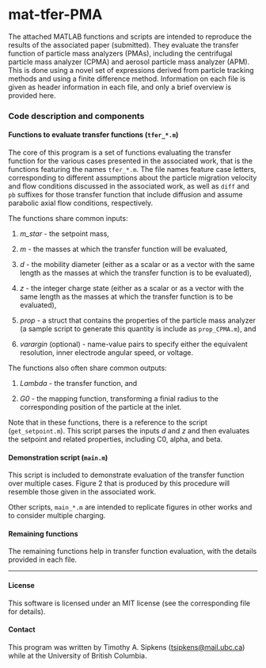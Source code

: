 # mat-tfer-PMA

The attached MATLAB functions and scripts are intended to reproduce the 
results of the associated paper (submitted). They evaluate the transfer 
function of  particle mass analyzers (PMAs), including the centrifugal 
particle mass analyzer (CPMA) and aerosol particle mass analyzer (APM). 
This is done using a novel set of expressions derived from particle 
tracking methods and using a finite difference method. Information on 
each file is given as header information in each file, and only a brief
overview is provided here.


### Code description and components

#### Functions to evaluate transfer functions (`tfer_*.m`)

The core of this program is a set of functions evaluating the transfer
function for the various cases presented in the associated work, that is
the functions featuring the names `tfer_*.m`. The file names feature case
letters, corresponding to different assumptions about the particle
migration velocity and flow conditions discussed in the associated work,
as well as `diff` and `pb` suffixes for those transfer function that
include diffusion and assume parabolic axial flow conditions, respectively.

The functions share common inputs:

1. *m_star* - the setpoint mass,

2. *m* - the masses at which the transfer function will be evaluated,

3. *d* - the mobility diameter (either as a scalar or as a vector with the
  same length as the masses at which the transfer function is to be
  evaluated),

4. *z* - the integer charge state (either as a scalar or as a vector with the
  same length as the masses at which the transfer function is to be
  evaluated),

5. *prop* - a struct that contains the properties of the particle mass analyzer
  (a sample script to generate this quantity is include as `prop_CPMA.m`), and

6. *varargin* (optional) - name-value pairs to specify either the equivalent
  resolution, inner electrode angular speed, or voltage.

The functions also often share common outputs:

1. *Lambda* - the transfer function, and

2. *G0* - the mapping function, transforming a finial radius to the
corresponding position of the particle at the inlet.

Note that in these functions, there is a reference to the script
(`get_setpoint.m`). This script parses the inputs *d* and *z* and then
evaluates the setpoint and related properties, including C0, alpha, and beta.


#### Demonstration script (`main.m`)

This script is included to demonstrate evaluation of the transfer function
over multiple cases. Figure 2 that is produced by this procedure will
resemble those given in the associated work. 

Other scripts, `main_*.m` are intended to replicate figures in other 
works and to consider multiple charging. 


#### Remaining functions

The remaining functions help in transfer function evaluation, with the
details provided in each file.

----------------------------------------------------------------------

#### License

This software is licensed under an MIT license (see the corresponding file
for details).


#### Contact

This program was written by Timothy A. Sipkens
([tsipkens@mail.ubc.ca](mailto:tsipkens@mail.ubc.ca)) while at the
University of British Columbia.
